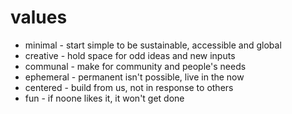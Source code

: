 # values 
- minimal - start simple to be sustainable, accessible and global
- creative - hold space for odd ideas and new inputs
- communal - make for community and people's needs
- ephemeral - permanent isn't possible, live in the now 
- centered - build from us, not in response to others 
- fun - if noone likes it, it won't get done

